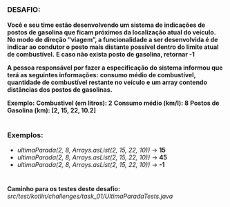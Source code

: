 #

<h3>DESAFIO:</h3>

**Você e seu time estão desenvolvendo um sistema de indicações de postos de gasolina que ficam próximos da localização atual do veículo.**
**No modo de direção “viagem”, a funcionalidade a ser desenvolvida é de indicar ao condutor o posto mais distante possível dentro do limite atual de combustível.**
**E caso não exista posto de gasolina, retornar -1**

**A pessoa responsável por fazer a especificação do sistema informou que terá as seguintes informações:**
**consumo médio de combustível, quantidade de combustível restante no veículo e um array contendo distâncias dos postos de gasolinas.**

**Exemplo:**
**Combustivel (em litros): 2**
**Consumo médio (km/l): 8**
**Postos de Gasolina (km): [2, 15, 22, 10.2]**
#

<h3>Exemplos:</h3>

- _ultimaParada(2, 8, Arrays.asList(2, 15, 22, 10))_ → **15**
- _ultimaParada(2, 8, Arrays.asList(2, 15, 22, 10))_ → **45**
- _ultimaParada(2, 8, Arrays.asList(2, 15, 22, 10))_ → **-1**

#

**Caminho para os testes deste desafio:** _src/test/kotlin/challenges/task_01/UltimaParadaTests.java_